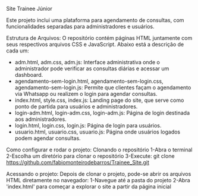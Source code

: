 Site Trainee Júnior 
 
Este projeto inclui uma plataforma para agendamento de consultas, com funcionalidades separadas para administradores e usuários.

Estrutura de Arquivos:
O repositório contém páginas HTML juntamente com seus respectivos arquivos CSS e JavaScript. Abaixo está a descrição de cada um:

- adm.html, adm.css, adm.js: Interface administrativa onde o administrador pode verificar as consultas diárias e acessar um dashboard.
- agendamento-sem-login.html, agendamento-sem-login.css, agendamento-sem-login.js: Permite que clientes façam o agendamento via Whatsapp ou realizem o login para agendar consultas.
- index.html, style.css, index.js: Landing page do site, que serve como ponto de partida para usuários e administradores.
- login-adm.html, login-adm.css, login-adm.js: Página de login destinada aos administradores.
- login.html, login.css, login.js: Página de login para usuários.
- usuario.html, usuario.css, usuario.js: Página onde usuários logados podem agendar consultas.

Como configurar e rodar o projeto:
Clonando o repositório
    1-Abra o terminal
    2-Escolha um diretório para clonar o repositório
    3-Execute:
        git clone https://github.com/fabiomonteirodebarros/Trainee_Site.git

Acessando o projeto:
Depois de clonar o projeto, pode-se abrir os arquivos HTML diretamente no navegador:
    1-Navegue até a pasta do projeto
    2-Abra 'index.html' para começar a explorar o site a partir da página inicial
